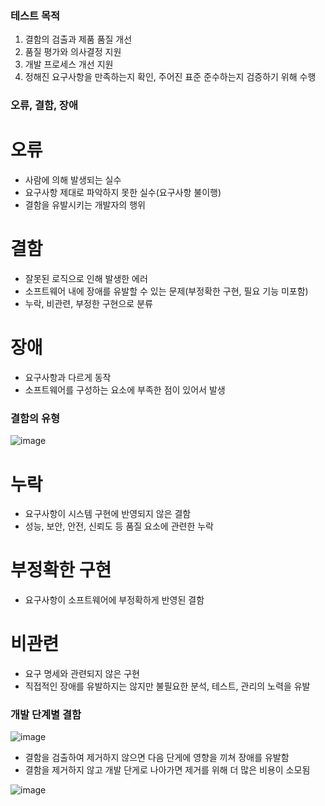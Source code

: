 ### 테스트 목적
1. 결함의 검출과 제품 품질 개선
2. 품질 평가와 의사결정 지원
3. 개발 프로세스 개선 지원
4. 정해진 요구사항을 만족하는지 확인, 주어진 표준 준수하는지 검증하기 위해 수행

### 오류, 결함, 장애

# 오류
- 사람에 의해 발생되는 실수
- 요구사항 제대로 파악하지 못한 실수(요구사항 불이행)
- 결함을 유발시키는 개발자의 행위

# 결함 
- 잘못된 로직으로 인해 발생한 에러
- 소프트웨어 내에 장애를 유발할 수 있는 문제(부정확한 구현, 필요 기능 미포함)
- 누락, 비관련, 부정한 구현으로 분류

# 장애
  - 요구사항과 다르게 동작
  - 소프트웨어를 구성하는 요소에 부족한 점이 있어서 발생
 
### 결함의 유형
![image](https://github.com/user-attachments/assets/ddb29896-5f4d-42b3-969d-fbb912a602f9)

# 누락
- 요구사항이 시스템 구현에 반영되지 않은 결함
- 성능, 보안, 안전, 신뢰도 등 품질 요소에 관련한 누락

# 부정확한 구현
- 요구사항이 소프트웨어에 부정확하게 반영된 결함

# 비관련
- 요구 명세와 관련되지 않은 구현
- 직접적인 장애를 유발하지는 않지만 불필요한 분석, 테스트, 관리의 노력을 유발

### 개발 단계별 결함
![image](https://github.com/user-attachments/assets/e5cfa61d-76db-4544-a642-c89e7c5b1438)
* 결함을 검출하여 제거하지 않으면 다음 단게에 영향을 끼쳐 장애를 유발함
* 결함을 제거하지 않고 개발 단게로 나아가면 제거를 위해 더 많은 비용이 소모됨

![image](https://github.com/user-attachments/assets/b0e34216-85ee-4eb5-b9b6-0393396888f3)


